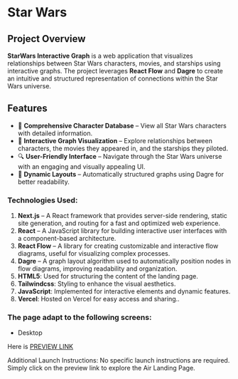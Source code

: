 # Star Wars

## Project Overview

**StarWars Interactive Graph** is a web application that visualizes relationships between Star Wars characters, movies, and starships using interactive graphs. The project leverages **React Flow** and **Dagre** to create an intuitive and structured representation of connections within the Star Wars universe.

## Features

- 📌 **Comprehensive Character Database** – View all Star Wars characters with detailed information.
- 🔗 **Interactive Graph Visualization** – Explore relationships between characters, the movies they appeared in, and the starships they piloted.
- 🔍 **User-Friendly Interface** – Navigate through the Star Wars universe with an engaging and visually appealing UI.
- 🚀 **Dynamic Layouts** – Automatically structured graphs using Dagre for better readability.

### Technologies Used:

1. **Next.js** – A React framework that provides server-side rendering, static site generation, and routing for a fast and optimized web experience.
2. **React** – A JavaScript library for building interactive user interfaces with a component-based architecture.
3. **React Flow** – A library for creating customizable and interactive flow diagrams, useful for visualizing complex processes.
4. **Dagre** – A graph layout algorithm used to automatically position nodes in flow diagrams, improving readability and organization.
5. **HTML5**: Used for structuring the content of the landing page.
6. **Tailwindcss**: Styling to enhance the visual aesthetics.
7. **JavaScript**: Implemented for interactive elements and dynamic features.
8. **Vercel**: Hosted on Vercel for easy access and sharing..

### The page adapt to the following screens:
- Desktop

Here is [PREVIEW LINK](https://nataliiahen.github.io/starwars/)

Additional Launch Instructions:
No specific launch instructions are required. Simply click on the preview link to explore the Air Landing Page.
